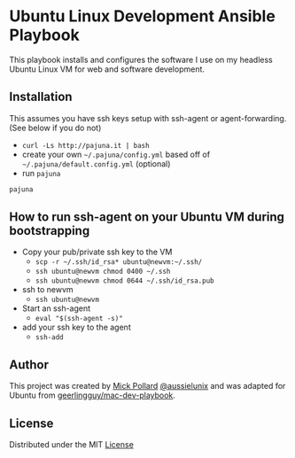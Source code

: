 # Ubuntu Linux Development Ansible Playbook

This playbook installs and configures the software I use on my headless Ubuntu Linux VM for web and software development.

## Installation

This assumes you have ssh keys setup with ssh-agent or agent-forwarding. (See below if you do not)

* `curl -Ls http://pajuna.it | bash`
* create your own `~/.pajuna/config.yml` based off of `~/.pajuna/default.config.yml` (optional)
* run `pajuna`

```bash
pajuna
```

## How to run ssh-agent on your Ubuntu VM during bootstrapping

* Copy your pub/private ssh key to the VM
  * `scp -r ~/.ssh/id_rsa* ubuntu@newvm:~/.ssh/`
  * `ssh ubuntu@newvm chmod 0400 ~/.ssh`
  * `ssh ubuntu@newvm chmod 0644 ~/.ssh/id_rsa.pub`
* ssh to newvm
  * `ssh ubuntu@newvm`
* Start an ssh-agent
  * `eval "$(ssh-agent -s)"`
* add your ssh key to the agent
  * `ssh-add`

## Author

This project was created by [Mick Pollard](https://aussielunix.io) [@aussielunix](https://twitter.com/aussielunix) and was adapted for Ubuntu from [geerlingguy/mac-dev-playbook](https://github.com/geerlingguy/mac-dev-playbook).

## License

Distributed under the MIT [License](https://github.com/pajuna/mystation/blob/master/LICENSE)
